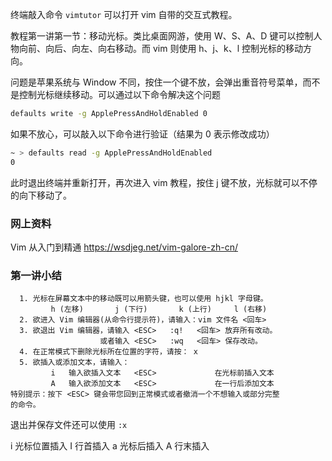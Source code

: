 终端敲入命令 `vimtutor` 可以打开 vim 自带的交互式教程。

教程第一讲第一节：移动光标。类比桌面网游，使用 W、S、A、D 键可以控制人物向前、向后、向左、向右移动。而 vim 则使用 h、j、k、l 控制光标的移动方向。

问题是苹果系统与 Window 不同，按住一个键不放，会弹出重音符号菜单，而不是控制光标继续移动。可以通过以下命令解决这个问题

```sh
defaults write -g ApplePressAndHoldEnabled 0
```

如果不放心，可以敲入以下命令进行验证（结果为 0 表示修改成功）

```sh
~ > defaults read -g ApplePressAndHoldEnabled   
0
```

此时退出终端并重新打开，再次进入 vim 教程，按住 j 键不放，光标就可以不停的向下移动了。

### 网上资料

Vim 从入门到精通 https://wsdjeg.net/vim-galore-zh-cn/

### 第一讲小结

```
  1. 光标在屏幕文本中的移动既可以用箭头键，也可以使用 hjkl 字母键。
         h (左移)       j (下行)       k (上行)     l (右移)
  2. 欲进入 Vim 编辑器(从命令行提示符)，请输入：vim 文件名 <回车>
  3. 欲退出 Vim 编辑器，请输入 <ESC>   :q!   <回车> 放弃所有改动。
                    或者输入 <ESC>   :wq   <回车> 保存改动。
  4. 在正常模式下删除光标所在位置的字符，请按： x
  5. 欲插入或添加文本，请输入：
         i   输入欲插入文本   <ESC>             在光标前插入文本
         A   输入欲添加文本   <ESC>             在一行后添加文本
特别提示：按下 <ESC> 键会带您回到正常模式或者撤消一个不想输入或部分完整
的命令。
```

退出并保存文件还可以使用 `:x`

i 光标位置插入
I 行首插入
a 光标后插入
A 行末插入
